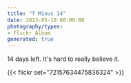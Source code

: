 ```yaml
---
title: "T Minus 14"
date: 2013-05-18 00:00:00
photography/types:
- Flickr Album
generated: true
---
```

14 days left. It's hard to really believe it.

{{< flickr set="72157634475836324" >}}
